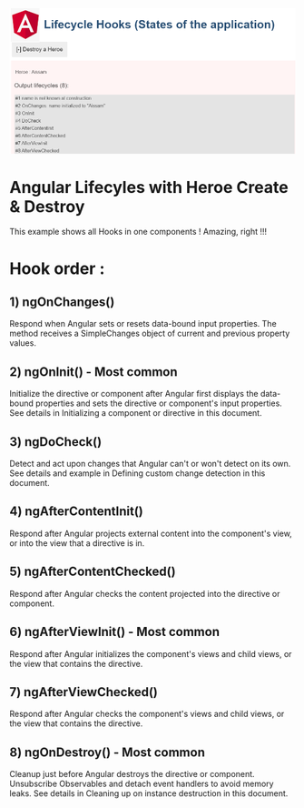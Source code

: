 ![alt text](https://github.com/aissam-ahbar/angular-components-lifecycles/blob/main/src/assets/hooks.png?raw=true)

# Angular Lifecyles with Heroe Create & Destroy 

This example shows all Hooks in one components ! Amazing, right !!!

# Hook order : 
## 1) ngOnChanges()	
Respond when Angular sets or resets data-bound input properties. The method receives a SimpleChanges object of current and previous property values.

## 2) ngOnInit()	- Most common 
Initialize the directive or component after Angular first displays the data-bound properties and sets the directive or component's input properties. See details in Initializing a component or directive in this document.	

## 3) ngDoCheck()	
Detect and act upon changes that Angular can't or won't detect on its own. See details and example in Defining custom change detection in this document.	

## 4) ngAfterContentInit()	
Respond after Angular projects external content into the component's view, or into the view that a directive is in.

## 5) ngAfterContentChecked()	
Respond after Angular checks the content projected into the directive or component.

## 6) ngAfterViewInit() - Most common 
Respond after Angular initializes the component's views and child views, or the view that contains the directive.

## 7) ngAfterViewChecked()	
Respond after Angular checks the component's views and child views, or the view that contains the directive.	

## 8) ngOnDestroy() - Most common 	
Cleanup just before Angular destroys the directive or component. Unsubscribe Observables and detach event handlers to avoid memory leaks. See details in Cleaning up on instance destruction in this document.	
